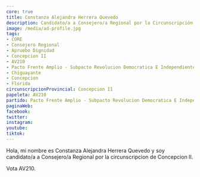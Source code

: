 ```yaml
---
core: true
title: Constanza Alejandra Herrera Quevedo
description: Candidato/a a Consejero/a Regional por la Circunscripción de Concepcion II
image: /media/ad-profile.jpg
tags:
- CORE
- Consejero Regional
- Apruebo Dignidad
- Concepcion II
- AV210
- Pacto Frente Amplio - Subpacto Revolucion Democratica E Independientes - Independientes
- Chiguayante
- Concepcion
- Florida
circunscripcionProvincial: Concepcion II
papeleta: AV210
partido: Pacto Frente Amplio - Subpacto Revolucion Democratica E Independientes - Independientes
paginaWeb:
facebook:
twitter:
instagram:
youtube:
tiktok:
---
```

Hola, mi nombre es Constanza Alejandra Herrera Quevedo y soy candidato/a a Consejero/a Regional por la circunscripcion de Concepcion II.

Vota AV210.